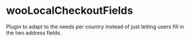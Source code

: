 # wooLocalCheckoutFields
Plugin to adapt to the needs per country instead of just letting users fill in the two address fields.

